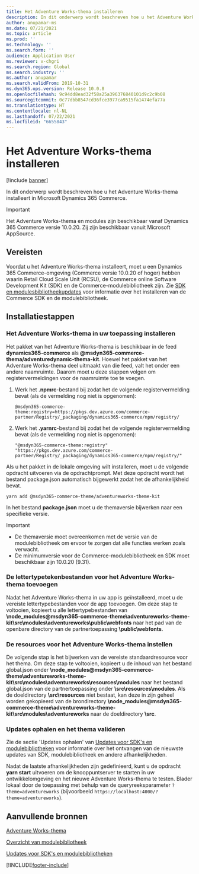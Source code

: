 ```yaml
---
title: Het Adventure Works-thema installeren
description: In dit onderwerp wordt beschreven hoe u het Adventure Works-thema installeert in Microsoft Dynamics 365 Commerce.
author: anupamar-ms
ms.date: 07/21/2021
ms.topic: article
ms.prod: ''
ms.technology: ''
ms.search.form: ''
audience: Application User
ms.reviewer: v-chgri
ms.search.region: Global
ms.search.industry: ''
ms.author: anupamar
ms.search.validFrom: 2019-10-31
ms.dyn365.ops.version: Release 10.0.8
ms.openlocfilehash: 9c94dd8ead32f58a25a396376840101d9c2c9b08
ms.sourcegitcommit: 0c77dbb8547cd36fce3977ca9515fa1474efa77a
ms.translationtype: HT
ms.contentlocale: nl-NL
ms.lasthandoff: 07/22/2021
ms.locfileid: "6655843"
---
```

# <a name="install-the-adventure-works-theme"></a>Het Adventure Works-thema installeren

[!include [banner](includes/banner.md)]

In dit onderwerp wordt beschreven hoe u het Adventure Works-thema installeert in Microsoft Dynamics 365 Commerce. 

> [!IMPORTANT]
> Het Adventure Works-thema en modules zijn beschikbaar vanaf Dynamics 365 Commerce versie 10.0.20. Zij zijn beschikbaar vanuit Microsoft AppSource.

## <a name="prerequisites"></a>Vereisten

Voordat u het Adventure Works-thema installeert, moet u een Dynamics 365 Commerce-omgeving (Commerce versie 10.0.20 of hoger) hebben waarin Retail Cloud Scale Unit (RCSU), de Commerce online Software Development Kit (SDK) en de Commerce-modulebibliotheek zijn. Zie [SDK en modulesbibliotheekupdates](e-commerce-extensibility/sdk-updates.md) voor informatie over het installeren van de Commerce SDK en de modulebibliotheek. 

## <a name="installation-steps"></a>Installatiestappen

### <a name="install-the-adventure-works-theme-in-your-application"></a>Het Adventure Works-thema in uw toepassing installeren

Het pakket van het Adventure Works-thema is beschikbaar in de feed **dynamics365-commerce** als **@msdyn365-commerce-thema/adventuredynamic-thema-kit**. Hoewel het pakket van het Adventure Works-thema deel uitmaakt van die feed, valt het onder een andere naamruimte. Daarom moet u deze stappen volgen om registervermeldingen voor de naamruimte toe te voegen.

1. Werk het **.npmrc**-bestand bij zodat het de volgende registervermelding bevat (als de vermelding nog niet is opgenomen):

    `@msdyn365-commerce-theme:registry=https://pkgs.dev.azure.com/commerce-partner/Registry/_packaging/dynamics365-commerce/npm/registry/`

1. Werk het **.yarnrc**-bestand bij zodat het de volgende registervermelding bevat (als de vermelding nog niet is opgenomen):

    `"@msdyn365-commerce-theme:registry" "https://pkgs.dev.azure.com/commerce-partner/Registry/_packaging/dynamics365-commerce/npm/registry/"`  
    
Als u het pakket in de lokale omgeving wilt installeren, moet u de volgende opdracht uitvoeren via de opdrachtprompt. Met deze opdracht wordt het bestand package.json automatisch bijgewerkt zodat het de afhankelijkheid bevat.

`yarn add @msdyn365-commerce-theme/adventureworks-theme-kit`

In het bestand **package.json** moet u de themaversie bijwerken naar een specifieke versie.

> [!IMPORTANT]
> - De themaversie moet overeenkomen met de versie van de modulebibliotheek om ervoor te zorgen dat alle functies werken zoals verwacht. 
> - De minimumversie voor de Commerce-modulebibliotheek en SDK moet beschikbaar zijn 10.0.20 (9.31). 

### <a name="add-the-font-files-for-the-adventure-works-theme"></a>De lettertypetekenbestanden voor het Adventure Works-thema toevoegen

Nadat het Adventure Works-thema in uw app is geïnstalleerd, moet u de vereiste lettertypebestanden voor de app toevoegen. Om deze stap te voltooien, kopieert u alle lettertypebestanden van **\node_modules@msdyn365-commerce-theme\adventureworks-theme-kit\src\modules\adventureworks\public\webfonts** naar het pad van de openbare directory van de partnertoepassing **\public\webfonts**.

### <a name="set-up-the-resources-for-the-adventure-works-theme"></a>De resources voor het Adventure Works-thema instellen

De volgende stap is het bijwerken van de vereiste standaardresource voor het thema. Om deze stap te voltooien, kopieert u de inhoud van het bestand global.json onder **\node_modules@msdyn365-commerce-theme\adventureworks-theme-kit\src\modules\adventureworks\resources\modules** naar het bestand global.json van de partnertoepassing onder **\src\resources\modules**. Als de doeldirectory **\src\resources** niet bestaat, kan deze in zijn geheel worden gekopieerd van de brondirectory **\node_modules@msdyn365-commerce-theme\adventureworks-theme-kit\src\modules\adventureworks** naar de doeldirectory **\src**.

### <a name="pull-updates-and-validate-the-theme"></a>Updates ophalen en het thema valideren

Zie de sectie 'Updates ophalen' van [Updates voor SDK's en modulebibliotheken](e-commerce-extensibility/sdk-updates.md#pull-updates) voor informatie over het ontvangen van de nieuwste updates van SDK, modulebibliotheek en andere afhankelijkheden.

Nadat de laatste afhankelijkheden zijn gedefinieerd, kunt u de opdracht **yarn start** uitvoeren om de knooppuntserver te starten in uw ontwikkelomgeving en het nieuwe Adventure Works-thema te testen. Blader lokaal door de toepassing met behulp van de queryreeksparameter `?theme=adventureworks` (bijvoorbeeld `https://localhost:4000/?theme=adventureworks`).

## <a name="additional-resources"></a>Aanvullende bronnen

[Adventure Works-thema](adventure-works-theme.md)

[Overzicht van modulebibliotheek](starter-kit-overview.md)

[Updates voor SDK's en modulebibliotheken](e-commerce-extensibility/sdk-updates.md)

[!INCLUDE[footer-include](../includes/footer-banner.md)]
